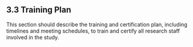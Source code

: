 ## 3.3 Training Plan

This section should describe the training and certification plan,
including timelines and meeting schedules, to train and certify all
research staff involved in the study.

